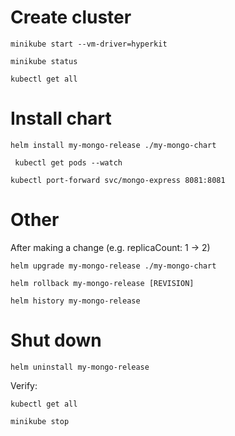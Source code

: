 # Create cluster

```shell
minikube start --vm-driver=hyperkit
```
```shell
minikube status 
```
```shell
kubectl get all
```

# Install chart
```shell
helm install my-mongo-release ./my-mongo-chart
```
```shell
 kubectl get pods --watch
```

```shell
kubectl port-forward svc/mongo-express 8081:8081
```

# Other
After making a change (e.g. replicaCount: 1 -> 2)
```shell
helm upgrade my-mongo-release ./my-mongo-chart
```
```shell
helm rollback my-mongo-release [REVISION]
```
```shell
helm history my-mongo-release
```

# Shut down
```shell
helm uninstall my-mongo-release
```
Verify:
```shell
kubectl get all
```
```shell
minikube stop
```
